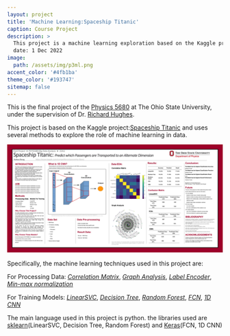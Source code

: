 ```yaml
---
layout: project
title: 'Machine Learning:Spaceship Titanic'
caption: Course Project
description: >
  This project is a machine learning exploration based on the Kaggle project Space Ship Titanic
  date: 1 Dec 2022
image: 
  path: /assets/img/p3ml.png
accent_color: '#4fb1ba'
theme_color: '#193747'
sitemap: false
---
```

This is the final project of the [Physics 5680](https://ascnet.osu.edu/storage/request_documents/4675/Physics%205680%20New%20Course.pdf) at The Ohio State University, under the supervision of Dr. [Richard Hughes](https://www.asc.ohio-state.edu/hughes.319//hughes.html?_gl=1*n94390*_ga*MTUwNDEyMzQ4NS4xNjYxMjk1MzU5*_ga_09WC99HMPE*MTY3MzIzOTE1NC44MC4xLjE2NzMyNDAyMjMuNjAuMC4w).

This project is based on the Kaggle project:[Spaceship Titanic](https://www.kaggle.com/competitions/spaceship-titanic) and uses several methods to explore the role of machine learning in data.


![Surp 2021 Cohort](/assets/img/ResearchPoster_5680.png)

Specifically, the machine learning techniques used in this project are:

For Processing Data: *[Correlation Matrix](https://corporatefinanceinstitute.com/resources/excel/correlation-matrix/)*, *[Graph Analysis](https://www.nvidia.com/en-us/glossary/data-science/graph-analytics/#:~:text=Graph%20analytics%2C%20or%20Graph%20algorithms,the%20graph%20as%20a%20whole.)*, *[Label Encoder](https://scikit-learn.org/stable/modules/generated/sklearn.preprocessing.LabelEncoder.html)*, *[Min-max normalization](https://www.codecademy.com/article/normalization)*

For Training Models: *[LinearSVC](https://scikit-learn.org/stable/modules/generated/sklearn.svm.LinearSVC.html)*, *[Decision Tree](https://scikit-learn.org/stable/modules/tree.html)*, *[Random Forest](https://scikit-learn.org/stable/modules/generated/sklearn.ensemble.RandomForestClassifier.html)*, *[FCN](https://towardsdatascience.com/review-fcn-semantic-segmentation-eb8c9b50d2d1)*, *[1D CNN](https://machinelearningmastery.com/cnn-models-for-human-activity-recognition-time-series-classification/)*

The main language used in this project is python. the libraries used are [sklearn](https://scikit-learn.org/stable/)(LinearSVC, Decision Tree, Random Forest) and [Keras](https://keras.io/)(FCN, 1D CNN)

